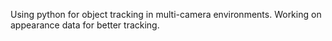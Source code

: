 Using python for object tracking in multi-camera environments.
Working on appearance data for better tracking.
